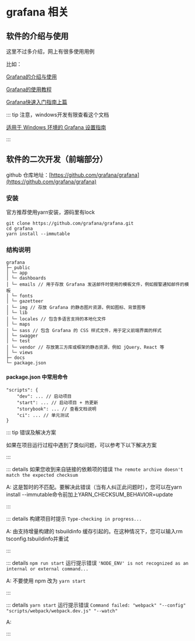 # grafana 相关

## 软件的介绍与使用

这里不过多介绍，网上有很多使用用例

比如：

[Grafana的介绍与使用](https://zhuanlan.zhihu.com/p/689527911)

[Grafana的使用教程](https://blog.csdn.net/weixin_44462773/article/details/135843318)

[Grafana快速入门指南上篇](https://www.cnblogs.com/almco/p/18692589)

::: tip 注意，windows开发有限查看这个文档

[适用于 Windows 环境的 Grafana 设置指南](https://grafana.com/blog/2021/03/03/how-to-set-up-a-grafana-development-environment-on-a-windows-pc-using-wsl/)

:::

## 软件的二次开发（前端部分）

github 仓库地址：[https://github.com/grafana/grafana](https://github.com/grafana/grafana)

### 安装

官方推荐使用yarn安装，源码里有lock

```
git clone https://github.com/grafana/grafana.git
cd grafana
yarn install --immutable
```

### 结构说明

```
grafana
├─ public
│ └─ app
│ └─ dashboards
│ └─ emails // 用于存放 Grafana 发送邮件时使用的模板文件，例如报警通知邮件的模板
│ └─ fonts
│ └─ gazetteer
│ └─ img // 存放 Grafana 的静态图片资源，例如图标、背景图等
│ └─ lib
│ └─ locales // 包含多语言支持的本地化文件
│ └─ maps
│ └─ sass // 包含 Grafana 的 CSS 样式文件，用于定义前端界面的样式
│ └─ swagger
│ └─ test
│ └─ vendor // 存放第三方库或框架的静态资源，例如 jQuery、React 等
│ └─ views
├─ docs
└─ package.json
```

#### package.json 中常用命令

```
"scripts": {
    "dev": ... // 启动项目
    "start": ... // 启动项目 + 热更新
    "storybook": ... // 查看文档说明
    "ci": ... // 单元测试
}
```


::: tip 错误及解决方案

如果在项目运行过程中遇到了类似问题，可以参考下以下解决方案

:::


::: details 如果您收到来自链接的依赖项的错误 `The remote archive doesn't match the expected checksum`

A: 这是暂时的不匹配。要解决此错误（当有人纠正此问题时），您可以在yarn install --immutable命令前加上YARN_CHECKSUM_BEHAVIOR=update 

:::

::: details 构建项目时提示 `Type-checking in progress...`

A: 由支持增量构建的 tsbuildinfo 缓存引起的。在这种情况下，您可以输入rm tsconfig.tsbuildinfo并重试

:::

::: details `npm run start` 运行提示错误 `'NODE_ENV' is not recognized as an internal or external command...`

A: 不要使用 npm 改为 `yarn start`

:::

::: details `yarn start` 运行提示错误 `Command failed: "webpack" "--config" "scripts/webpack/webpack.dev.js" "--watch"`

A: 

:::


